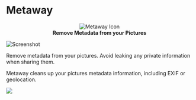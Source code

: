 # Metaway
<p align="center">
  <img src="https://github.com/user-attachments/assets/8479a138-330a-405f-86a4-13419aaad909" alt="Metaway Icon"><br>
  <strong>Remove Metadata from your Pictures</strong>
</p>

![Screenshot](https://github.com/user-attachments/assets/94d476a2-e659-464f-8aa5-bccb3370eb28)

Remove metadata from your pictures. Avoid leaking any private information when sharing them.

Metaway cleans up your pictures metadata information, including EXIF or geolocation.

<a href="https://apps.apple.com/app/metaway-metadata-remover/id6686406879" target="_blank"><img src="https://github.com/user-attachments/assets/412fd662-678b-4b09-b222-1353dca3fbf7"></a>    
